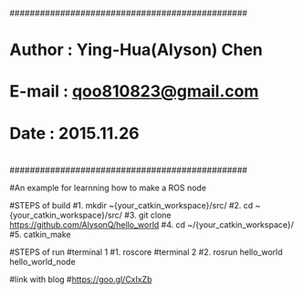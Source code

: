 ###############################################
#
# Author : Ying-Hua(Alyson) Chen
# E-mail : qoo810823@gmail.com
# Date   : 2015.11.26
# 
###############################################

#An example for learnning how to make a ROS node

#STEPS of build
#1. mkdir ~{your_catkin_workspace}/src/
#2. cd ~{your_catkin_workspace}/src/
#3. git clone https://github.com/AlysonQ/hello_world
#4. cd ~/{your_catkin_workspace}/
#5. catkin_make

#STEPS of run
#terminal 1
#1. roscore
#terminal 2
#2.  rosrun hello_world hello_world_node

#link with blog
#https://goo.gl/CxIxZb
